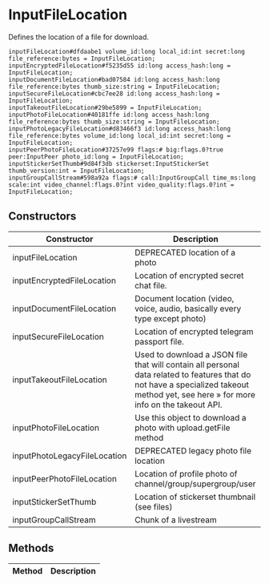 # InputFileLocation
Defines the location of a file for download.

```
inputFileLocation#dfdaabe1 volume_id:long local_id:int secret:long file_reference:bytes = InputFileLocation;
inputEncryptedFileLocation#f5235d55 id:long access_hash:long = InputFileLocation;
inputDocumentFileLocation#bad07584 id:long access_hash:long file_reference:bytes thumb_size:string = InputFileLocation;
inputSecureFileLocation#cbc7ee28 id:long access_hash:long = InputFileLocation;
inputTakeoutFileLocation#29be5899 = InputFileLocation;
inputPhotoFileLocation#40181ffe id:long access_hash:long file_reference:bytes thumb_size:string = InputFileLocation;
inputPhotoLegacyFileLocation#d83466f3 id:long access_hash:long file_reference:bytes volume_id:long local_id:int secret:long = InputFileLocation;
inputPeerPhotoFileLocation#37257e99 flags:# big:flags.0?true peer:InputPeer photo_id:long = InputFileLocation;
inputStickerSetThumb#9d84f3db stickerset:InputStickerSet thumb_version:int = InputFileLocation;
inputGroupCallStream#598a92a flags:# call:InputGroupCall time_ms:long scale:int video_channel:flags.0?int video_quality:flags.0?int = InputFileLocation;
```

## Constructors
| Constructor | Description |
| ---- | ----------- |
| inputFileLocation | DEPRECATED location of a photo |
| inputEncryptedFileLocation | Location of encrypted secret chat file. |
| inputDocumentFileLocation | Document location (video, voice, audio, basically every type except photo) |
| inputSecureFileLocation | Location of encrypted telegram passport file. |
| inputTakeoutFileLocation | Used to download a JSON file that will contain all personal data related to features that do not have a specialized takeout method yet, see here » for more info on the takeout API. |
| inputPhotoFileLocation | Use this object to download a photo with upload.getFile method |
| inputPhotoLegacyFileLocation | DEPRECATED legacy photo file location |
| inputPeerPhotoFileLocation | Location of profile photo of channel/group/supergroup/user |
| inputStickerSetThumb | Location of stickerset thumbnail (see files) |
| inputGroupCallStream | Chunk of a livestream |


## Methods
| Method | Description |
| ---- | ----------- |


